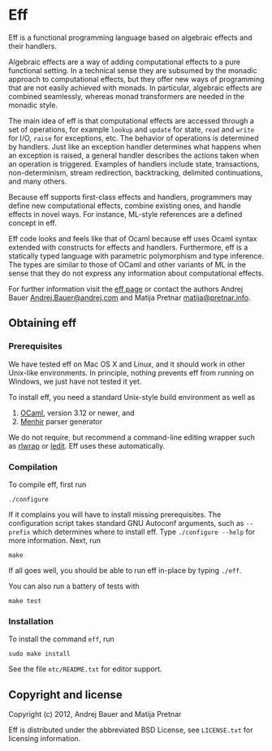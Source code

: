Eff
===

Eff is a functional programming language based on algebraic effects and
their handlers.

Algebraic effects are a way of adding computational effects to a pure
functional setting. In a technical sense they are subsumed by the monadic
approach to computational effects, but they offer new ways of programming
that are not easily achieved with monads. In particular, algebraic effects
are combined seamlessly, whereas monad transformers are needed in the
monadic style.

The main idea of eff is that computational effects are accessed through a
set of operations, for example `lookup` and `update` for state, `read` and
`write` for I/O, `raise` for exceptions, etc. The behavior of operations is
determined by handlers. Just like an exception handler determines what
happens when an exception is raised, a general handler describes the
actions taken when an operation is triggered. Examples of handlers include
state, transactions, non-determinism, stream redirection, backtracking,
delimited continuations, and many others.

Because eff supports first-class effects and handlers, programmers may
define new computational effects, combine existing ones, and handle effects
in novel ways. For instance, ML-style references are a defined concept in
eff.

Eff code looks and feels like that of Ocaml because eff uses Ocaml syntax
extended with constructs for effects and handlers. Furthermore, eff is a
statically typed language with parametric polymorphism and type inference.
The types are similar to those of OCaml and other variants of ML in the
sense that they do not express any information about computational effects.

For further information visit the [eff page](http://math.andrej.com/eff/)
or contact the authors Andrej Bauer <Andrej.Bauer@andrej.com> and Matija
Pretnar <matija@pretnar.info>.

Obtaining eff
-------------

### Prerequisites

We have tested eff on Mac OS X and Linux, and it should work in other
Unix-like environments. In principle, nothing prevents eff from running
on Windows, we just have not tested it yet.

To install eff, you need a standard Unix-style build environment as well as

1. [OCaml](http://caml.inria.fr/ocaml/), version 3.12 or newer, and
2. [Menhir](http://cristal.inria.fr/~fpottier/menhir/) parser generator

We do not require, but recommend a command-line editing wrapper such as
[rlwrap](http://utopia.knoware.nl/~hlub/rlwrap/#rlwrap) or
[ledit](http://cristal.inria.fr/~ddr/ledit/). Eff uses these automatically.
   

### Compilation

To compile eff, first run

    ./configure

If it complains you will have to install missing prerequisites. The
configuration script takes standard GNU Autoconf arguments, such as
`--prefix` which determines where to install eff. Type `./configure --help`
for more information. Next, run

    make

If all goes well, you should be able to run eff in-place by typing `./eff`.

You can also run a battery of tests with

    make test

### Installation

To install the command `eff`, run

    sudo make install

See the file `etc/README.txt` for editor support.

Copyright and license
---------------------

Copyright (c) 2012, Andrej Bauer and Matija Pretnar

Eff is distributed under the abbreviated BSD License, see `LICENSE.txt` for
licensing information.
